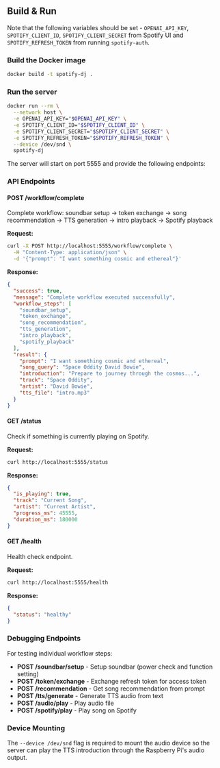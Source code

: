 ## Build & Run

Note that the following variables should be set - `OPENAI_API_KEY`, `SPOTIFY_CLIENT_ID`, `SPOTIFY_CLIENT_SECRET` from Spotify UI and `SPOTIFY_REFRESH_TOKEN` from running `spotify-auth`.

### Build the Docker image

```bash
docker build -t spotify-dj .
```

### Run the server

```bash
docker run --rm \
  --network host \
  -e OPENAI_API_KEY="$OPENAI_API_KEY" \
  -e SPOTIFY_CLIENT_ID="$SPOTIFY_CLIENT_ID" \
  -e SPOTIFY_CLIENT_SECRET="$SPOTIFY_CLIENT_SECRET" \
  -e SPOTIFY_REFRESH_TOKEN="$SPOTIFY_REFRESH_TOKEN" \
  --device /dev/snd \
  spotify-dj
```

The server will start on port 5555 and provide the following endpoints:

### API Endpoints

#### POST /workflow/complete
Complete workflow: soundbar setup → token exchange → song recommendation → TTS generation → intro playback → Spotify playback

**Request:**
```bash
curl -X POST http://localhost:5555/workflow/complete \
  -H "Content-Type: application/json" \
  -d '{"prompt": "I want something cosmic and ethereal"}'
```

**Response:**
```json
{
  "success": true,
  "message": "Complete workflow executed successfully",
  "workflow_steps": [
    "soundbar_setup",
    "token_exchange", 
    "song_recommendation",
    "tts_generation",
    "intro_playback",
    "spotify_playback"
  ],
  "result": {
    "prompt": "I want something cosmic and ethereal",
    "song_query": "Space Oddity David Bowie",
    "introduction": "Prepare to journey through the cosmos...",
    "track": "Space Oddity",
    "artist": "David Bowie",
    "tts_file": "intro.mp3"
  }
}
```

#### GET /status
Check if something is currently playing on Spotify.

**Request:**
```bash
curl http://localhost:5555/status
```

**Response:**
```json
{
  "is_playing": true,
  "track": "Current Song",
  "artist": "Current Artist",
  "progress_ms": 45555,
  "duration_ms": 180000
}
```

#### GET /health
Health check endpoint.

**Request:**
```bash
curl http://localhost:5555/health
```

**Response:**
```json
{
  "status": "healthy"
}
```

### Debugging Endpoints

For testing individual workflow steps:

- **POST /soundbar/setup** - Setup soundbar (power check and function setting)
- **POST /token/exchange** - Exchange refresh token for access token  
- **POST /recommendation** - Get song recommendation from prompt
- **POST /tts/generate** - Generate TTS audio from text
- **POST /audio/play** - Play audio file
- **POST /spotify/play** - Play song on Spotify

### Device Mounting

The `--device /dev/snd` flag is required to mount the audio device so the server can play the TTS introduction through the Raspberry Pi's audio output.
